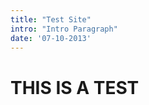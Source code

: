 ```yaml
---
title: "Test Site"
intro: "Intro Paragraph"
date: '07-10-2013'
---
```

THIS IS A TEST
==============
